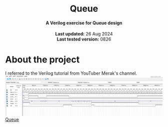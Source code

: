 <center>
    <h1 align="center">Queue</h1>
    <h4 align="center">A Verilog exercise for Queue design</strong> </h4>
    <p align="center">
        <strong>Last updated:</strong> 26 Aug 2024<br>
        <strong>Last tested version:</strong> 0826
    </p> 
</center>

# About the project
I referred to the Verilog tutorial from YouTuber Merak's channel.
![waveform](waveform.jpg)
[Queue](https://youtu.be/2xDy72u4278)